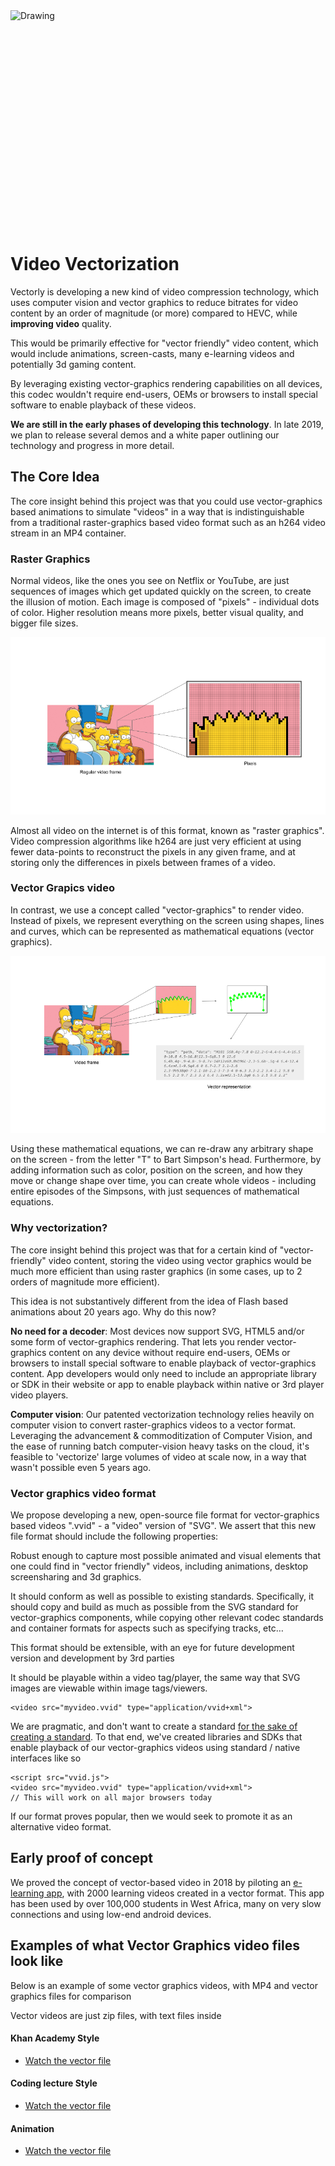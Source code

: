 
<img src="../img/vector-graphics.png" alt="Drawing" style="height: 350px; display: block; margin: auto;"/>


# Video Vectorization


Vectorly is developing a new kind of video compression technology, which uses computer vision and vector graphics to reduce bitrates for video content by an order of magnitude (or more) compared to HEVC, while **improving video** quality. 

This would be primarily effective for "vector friendly" video content, which would include animations, screen-casts, many e-learning videos and potentially 3d gaming content. 

By leveraging existing vector-graphics rendering capabilities on all devices, this codec wouldn't require end-users, OEMs or browsers to install special software to enable playback of these videos.

__We are still in the early phases of developing this technology__. In late 2019, we plan to release several demos and a white paper outlining our technology and progress in more detail.



## The Core Idea

The core insight behind this project was that you could use vector-graphics based animations to simulate "videos" in a way that is indistinguishable from a traditional raster-graphics based video format such as an h264 video stream in an MP4 container.


### Raster Graphics

Normal videos, like the ones you see on Netflix or YouTube, are just sequences of images which get updated quickly on the screen, to create the illusion of motion. Each image is composed of "pixels" - individual dots of color. Higher resolution means more pixels, better visual quality, and bigger file sizes.

![Pixel-Based](img/pixels.png)

Almost all video on the internet is of this format, known as "raster graphics". Video compression algorithms like h264 are just very efficient at using fewer data-points to reconstruct the pixels in any given frame, and at storing only the differences in pixels between frames of a video. 


### Vector Grapics video

In contrast, we use a concept called "vector-graphics" to render video. Instead of pixels, we represent everything on the screen using shapes, lines and curves, which can be represented as mathematical equations (vector graphics).


![Vector-Based](img/vector2.png)


Using these mathematical equations, we can re-draw any arbitrary shape on the screen - from the letter "T" to Bart Simpson's head. Furthermore, by adding information such as color, position on the screen, and how they move or change shape over time, you can create whole videos - including entire episodes of the Simpsons, with just sequences of mathematical equations.


### Why vectorization?

The core insight behind this project was that for a certain kind of "vector-friendly" video content, storing the video using vector graphics would be much more efficient than using raster graphics (in some cases, up to 2 orders of magnitude more efficient).


This idea is not substantively different from the idea of Flash based animations about 20 years ago. Why do this now?

**No need for a decoder**: Most devices now support SVG, HTML5 and/or some form of vector-graphics rendering. That lets you render vector-graphics content on any device without require end-users, OEMs or browsers to install special software to enable playback of vector-graphics content. App developers would only need to include an appropriate library or SDK in their website or app to enable playback within native or 3rd player video players.

**Computer vision**: Our patented vectorization technology relies heavily on computer vision to convert raster-graphics videos to a vector format. Leveraging the advancement & commoditization of Computer Vision, and the ease of running batch computer-vision heavy tasks on the cloud, it's feasible to 'vectorize' large volumes of video at scale now, in a way that wasn't possible even 5 years ago.

 
### Vector graphics video format
 
We propose developing a new, open-source file format for vector-graphics based videos ".vvid" - a "video" version of "SVG". We assert that this new file format should include the following properties:

Robust enough to capture most possible animated and visual elements that one could find in "vector friendly" videos, including animations, desktop screensharing and 3d graphics.

It should conform as well as possible to existing standards. Specifically, it should copy and build as much as possible from the SVG standard for vector-graphics components, while copying other relevant codec standards and container formats for aspects such as specifying tracks, etc…

This format should be extensible, with an eye for future development version and development by 3rd parties

It should be playable within a video tag/player, the same way that SVG images are viewable within image tags/viewers.

    <video src="myvideo.vvid" type="application/vvid+xml">
 
We are pragmatic, and don't want to create a standard [for the sake of creating a standard](https://xkcd.com/927/).  To that end, we've created libraries and SDKs that enable playback of our vector-graphics videos using standard / native interfaces like so

    <script src="vvid.js">
    <video src="myvideo.vvid" type="application/vvid+xml"> 
    // This will work on all major browsers today

If our format proves popular, then we would seek to promote it as an alternative video format.

## Early proof of concept

We proved the concept of vector-based video in 2018 by piloting an [e-learning app](https://app.mschool.xyz), with 2000 learning videos created in a vector format. This app has been used by over 100,000 students in West Africa, many on very slow connections and using low-end android devices.



## Examples of what Vector Graphics video files look like

Below is an example of some vector graphics videos, with MP4 and vector graphics files for comparison

Vector videos are just zip files, with text files inside

#### Khan Academy Style
* [Watch the vector file](https://vectorly.io/demo/1/)

#### Coding lecture Style
* [Watch the vector file](https://api.dotlearn.io/embed/alpha/coding-demo)

#### Animation
* [Watch the vector file](https://vectorly.io/demo/5/)





<script>
    window.intercomSettings = {
        app_id: "g1cpn78z"
    };
</script>
<script>(function(){var w=window;var ic=w.Intercom;if(typeof ic==="function"){ic('reattach_activator');ic('update',w.intercomSettings);}else{var d=document;var i=function(){i.c(arguments);};i.q=[];i.c=function(args){i.q.push(args);};w.Intercom=i;var l=function(){var s=d.createElement('script');s.type='text/javascript';s.async=true;s.src='https://widget.intercom.io/widget/g1cpn78z';var x=d.getElementsByTagName('script')[0];x.parentNode.insertBefore(s,x);};if(w.attachEvent){w.attachEvent('onload',l);}else{w.addEventListener('load',l,false);}}})();</script>
